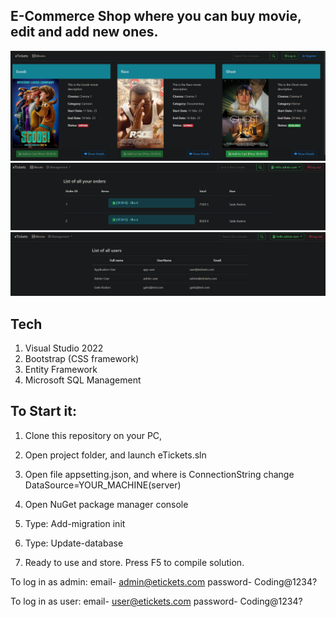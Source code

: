 ## E-Commerce Shop where you can buy movie, edit and add new ones.

![My Image](movie.PNG)
![My Image](movie2.PNG)
![My Image](movie3.PNG)
## Tech 
 1. Visual Studio 2022
 2. Bootstrap (CSS framework)
 3. Entity Framework
 4. Microsoft SQL Management
 
## To Start it:
 1. Clone this repository on your PC,
 2. Open project folder, and launch eTickets.sln 
 3. Open file appsetting.json, and where is ConnectionString change 
 DataSource=YOUR_MACHINE(server)
 
 4. Open NuGet package manager console
 
 5. Type: Add-migration init
 
 6. Type: Update-database
 
 7. Ready to use and store. Press F5 to compile solution.
 
  To log in as admin: 
 email- admin@etickets.com
 password- Coding@1234?
 
  To log in as user:
 email- user@etickets.com
 password- Coding@1234?
 
